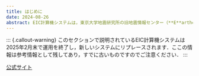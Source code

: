 ```yaml
---
title: はじめに
date: 2024-08-26
abstract: EIC計算機システムは，東京大学地震研究所の旧地震情報センター（**E**arthquake **I**nformation **C**enter; 現日本列島モニタリング研究センター）が管理している大型計算機クラスタです．大学や政府関係機関の職員・学生は，EIC計算機システムを地震学研究のために無料で利用することができます．EICはおおむね4年に一度リプレースされます．ここで紹介するEICの利用法は，2020年度に導入されたものをもとにしています．
---
```


::: {.callout-warning}
  このセクションで説明されているEIC計算機システムは 2025年2月末で運用を終了し，新しいシステムにリプレースされます．ここの情報は参考情報として残してあり，すでに古いものですのでご注意ください．
:::

[公式サイト](https://eic-support.eri.u-tokyo.ac.jp)
